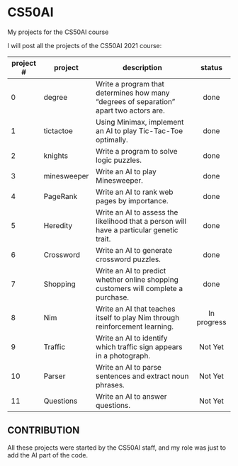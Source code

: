 # CS50AI
My projects for the CS50AI course

I will post all the projects of the CS50AI 2021 course:

| project # | project        | description | status    |           
| --------- | ------------- |--------------|:-------------:|
| 0 | degree | Write a program that determines how many “degrees of separation” apart two actors are. | done   |
| 1 | tictactoe | Using Minimax, implement an AI to play Tic-Tac-Toe optimally. | done |
| 2 | knights | Write a program to solve logic puzzles. | done |
| 3 | minesweeper| Write an AI to play Minesweeper. | done |
| 4 | PageRank | Write an AI to rank web pages by importance. | done |
| 5 | Heredity | Write an AI to assess the likelihood that a person will have a particular genetic trait. | done |
| 6 | Crossword | Write an AI to generate crossword puzzles. | done |
| 7 | Shopping | Write an AI to predict whether online shopping customers will complete a purchase. | done |
| 8 | Nim | Write an AI that teaches itself to play Nim through reinforcement learning. | In progress |
| 9 | Traffic | Write an AI to identify which traffic sign appears in a photograph. | Not Yet |
| 10 | Parser | Write an AI to parse sentences and extract noun phrases. | Not Yet |
| 11 | Questions | Write an AI to answer questions. | Not Yet |

## CONTRIBUTION
All these projects were started by the CS50AI staff, and my role was just to add the AI part of the code.
